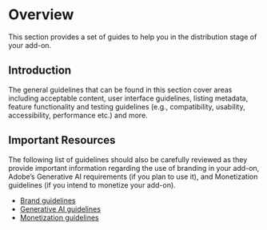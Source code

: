 # Overview

This section provides a set of guides to help you in the distribution stage of your add-on. 

## Introduction
The general guidelines that can be found in this section cover areas including acceptable content, user interface guidelines, listing metadata, feature functionality and testing guidelines (e.g., compatibility, usability, accessibility, performance etc.) and more. 

## Important Resources
The following list of guidelines should also be carefully reviewed as they provide important information regarding the use of branding in your add-on, Adobe’s Generative AI requirements (if you plan to use it), and Monetization guidelines (if you intend to monetize your add-on).

- [Brand guidelines](../guidelines/brand_guidelines.md) 
- [Generative AI guidelines](../guidelines/genai/)
- [Monetization guidelines](../guidelines/monetization.md/)
